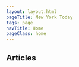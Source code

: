 ```yaml
---
layout: layout.html
pageTitle: New York Today
tags: page
navTitle: Home
pageClass: home
---
```


## Articles

<main class="stories"></main>
